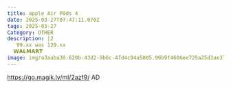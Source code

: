 ```yaml
---
title: apple Air P0ds 4
date: 2025-03-27T07:47:11.070Z
tags: 2025-03-27
Category: OTHER
description: |2
   99.xx was 129.xx
  𝗪𝗔𝗟𝗠𝗔𝗥𝗧 
image: img/a3aaba30-620b-43d2-9b6c-4fd4c94a5085.99b9f4606ee725a25d3ae376cd6c5595.webp
---
```

https://go.magik.ly/ml/2azf9/
AD